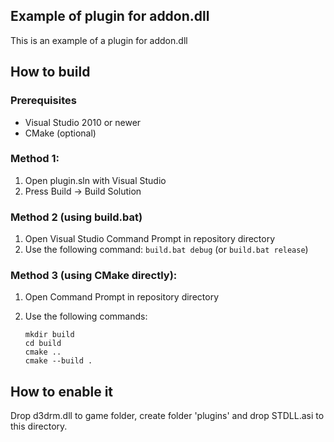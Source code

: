   Example of plugin for addon.dll
-----------------------------------

This is an example of a plugin for addon.dll

## How to build

### Prerequisites

- Visual Studio 2010 or newer
- CMake (optional)

### Method 1:

1. Open plugin.sln with Visual Studio
2. Press Build -> Build Solution

### Method 2 (using build.bat)

1. Open Visual Studio Command Prompt in repository directory
2. Use the following command: `build.bat debug` (or `build.bat release`)

### Method 3 (using CMake directly):

1. Open Command Prompt in repository directory
2. Use the following commands:

    ```
    mkdir build
    cd build
    cmake ..
    cmake --build .
    ```

## How to enable it

Drop d3drm.dll to game folder, create folder 'plugins' and drop STDLL.asi to this directory.
